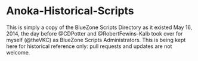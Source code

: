 Anoka-Historical-Scripts
========================

This is simply a copy of the BlueZone Scripts Directory as it existed May 16, 2014, the day before @CDPotter and @RobertFewins-Kalb took over for myself (@theVKC) as BlueZone Scripts Administrators. This is being kept here for historical reference only: pull requests and updates are not welcome.
